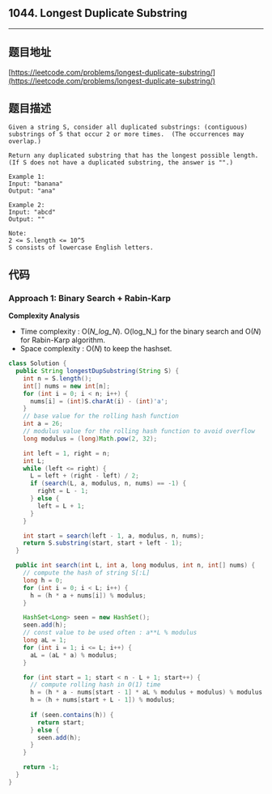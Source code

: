 ## 1044. Longest Duplicate Substring

----
## 题目地址

[https://leetcode.com/problems/longest-duplicate-substring/](https://leetcode.com/problems/longest-duplicate-substring/)

## 题目描述

```text
Given a string S, consider all duplicated substrings: (contiguous) substrings of S that occur 2 or more times.  (The occurrences may overlap.)

Return any duplicated substring that has the longest possible length.  (If S does not have a duplicated substring, the answer is "".)

Example 1:
Input: "banana"
Output: "ana"

Example 2:
Input: "abcd"
Output: ""

Note:
2 <= S.length <= 10^5
S consists of lowercase English letters.
```

## 代码

### Approach 1: Binary Search + Rabin-Karp

**Complexity Analysis**

* Time complexity : O\(_N_log_N_\). O\(log_N_\) for the binary search and O\(_N_\) for Rabin-Karp algorithm.
* Space complexity : O\(_N_\) to keep the hashset.

```java
class Solution {
  public String longestDupSubstring(String S) {
    int n = S.length();
    int[] nums = new int[n];
    for (int i = 0; i < n; i++) {
      nums[i] = (int)S.charAt(i) - (int)'a';
    }
    // base value for the rolling hash function
    int a = 26;
    // modulus value for the rolling hash function to avoid overflow
    long modulus = (long)Math.pow(2, 32);

    int left = 1, right = n;
    int L;
    while (left <= right) {
      L = left + (right - left) / 2;
      if (search(L, a, modulus, n, nums) == -1) {
        right = L - 1;
      } else {
        left = L + 1;
      }
    }

    int start = search(left - 1, a, modulus, n, nums);
    return S.substring(start, start + left - 1);
  }

  public int search(int L, int a, long modulus, int n, int[] nums) {
    // compute the hash of string S[:L]
    long h = 0;
    for (int i = 0; i < L; i++) {
      h = (h * a + nums[i]) % modulus;
    }

    HashSet<Long> seen = new HashSet();
    seen.add(h);
    // const value to be used often : a**L % modulus
    long aL = 1;
    for (int i = 1; i <= L; i++) {
      aL = (aL * a) % modulus;
    }

    for (int start = 1; start < n - L + 1; start++) {
      // compute rolling hash in O(1) time
      h = (h * a - nums[start - 1] * aL % modulus + modulus) % modulus;
      h = (h + nums[start + L - 1]) % modulus;
      
      if (seen.contains(h)) {
        return start;
      } else {
        seen.add(h);
      }
    }

    return -1;
  }
}
```

